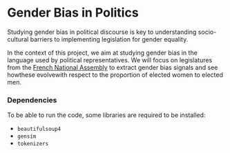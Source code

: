 # Gender Bias in Politics 

Studying gender bias in political discourse is key to understanding socio-cultural barriers to implementing legislation for gender equality. 

In the context of this project, we aim at studying gender bias in the language used by political representatives. We will focus on legislatures from the [French National Assembly](1https://data.assemblee-nationale.fr/) to extract gender bias signals and see howthese evolvewith respect to the proportion of elected women to elected men.

### Dependencies 
To be able to run the code, some libraries are required to be installed:
* `beautifulsoup4`
* `gensim`
* `tokenizers`